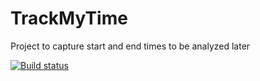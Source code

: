 # TrackMyTime
Project to capture start and end times to be analyzed later

[![Build status](https://rtodosic.visualstudio.com/TrackMyTime/_apis/build/status/TrackMyTime-CI)](https://rtodosic.visualstudio.com/TrackMyTime/_build/latest?definitionId=3)
